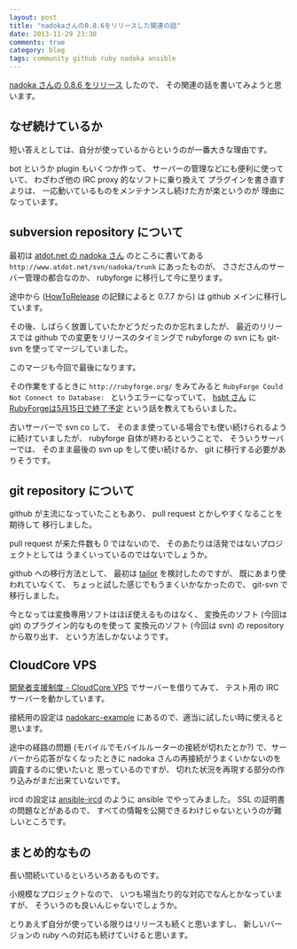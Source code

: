 ```yaml
---
layout: post
title: "nadokaさんの0.8.6をリリースした関連の話"
date: 2013-11-29 23:30
comments: true
category: blog
tags: community github ruby nadoka ansible
---
```

[nadoka さんの 0.8.6 をリリース](http://mla.n-z.jp/?ruby-list:49704)
したので、
その関連の話を書いてみようと思います。

<!--more-->

## なぜ続けているか

短い答えとしては、自分が使っているからというのが一番大きな理由です。

bot というか plugin もいくつか作って、
サーバーの管理などにも便利に使っていて、
わざわざ他の IRC proxy 的なソフトに乗り換えて
プラグインを書き直すよりは、
一応動いているものをメンテナンスし続けた方が楽というのが
理由になっています。

## subversion repository について

最初は
[atdot.net の nadoka さん](http://www.atdot.net/nadoka/nadoka.ja.html)
のところに書いてある
`http://www.atdot.net/svn/nadoka/trunk`
にあったものが、
ささださんのサーバー管理の都合なのか、
rubyforge に移行して今に至ります。

途中から
([HowToRelease](https://github.com/nadoka/nadoka/wiki/HowToRelease)
の記録によると 0.7.7 から)
は github メインに移行しています。

その後、しばらく放置していたかどうだったのか忘れましたが、
最近のリリースでは github での変更をリリースのタイミングで
rubyforge の svn にも git-svn を使ってマージしていました。

このマージも今回で最後になります。

その作業をするときに
`http://rubyforge.org/`
をみてみると
`RubyForge Could Not Connect to Database: `
というエラーになっていて、
[hsbt さん](https://twitter.com/hsbt/status/406423900432506881)
に
[RubyForgeは5月15日で終了予定](https://twitter.com/evanphx/status/399552820380053505)
という話を教えてもらいました。

古いサーバーで svn co して、
そのまま使っている場合でも使い続けられるように続けていましたが、
rubyforge 自体が終わるということで、
そういうサーバーでは、
そのまま最後の svn up をして使い続けるか、
git に移行する必要がありそうです。

## git repository について

github が主流になっていたこともあり、
pull request とかしやすくなることを期待して
移行しました。

pull request が来た件数も 0 ではないので、
そのあたりは活発ではないプロジェクトとしては
うまくいっているのではないでしょうか。

github への移行方法として、
最初は
[tailor](http://darcs.net/RelatedSoftware/Tailor)
を検討したのですが、
既にあまり使われていなくて、
ちょっと試した感じでもうまくいかなかったので、
git-svn で移行しました。

今となっては変換専用ソフトはほぼ使えるものはなく、
変換先のソフト (今回は git) のプラグイン的なものを使って
変換元のソフト (今回は svn) の repository から取り出す、
という方法しかないようです。

## CloudCore VPS

[開発者支援制度 - CloudCore VPS](http://www.cloudcore.jp/vps/develop/)
でサーバーを借りてみて、
テスト用の IRC サーバーを動かしています。

接続用の設定は
[nadokarc-example](https://github.com/nadoka/nadokarc-example)
にあるので、適当に試したい時に使えると思います。

途中の経路の問題 (モバイルでモバイルルーターの接続が切れたとか?)
で、サーバーから応答がなくなったときに
nadoka さんの再接続がうまくいかないのを調査するのに使いたいと
思っているのですが、
切れた状況を再現する部分の作り込みがまだ出来ていないです。

ircd の設定は
[ansible-ircd](https://github.com/nadoka/ansible-ircd)
のように ansible でやってみました。
SSL の証明書の問題などがあるので、
すべての情報を公開できるわけじゃないというのが難しいところです。

## まとめ的なもの

長い間続いているといろいろあるものです。

小規模なプロジェクトなので、
いつも場当たり的な対応でなんとかなっていますが、
そういうのも良いんじゃないでしょうか。

とりあえず自分が使っている限りはリリースも続くと思いますし、
新しいバージョンの ruby への対応も続けていけると思います。
